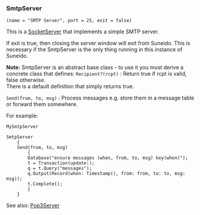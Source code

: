 ### SmtpServer

``` suneido
(name = "SMTP Server", port = 25, exit = false)
```

This is a [SocketServer](<SocketServer.md>) that implements a simple SMTP server.

If exit is true, then closing the server window will exit from Suneido. This is necessary if the SmtpServer is the only thing running in this instance of Suneido.

**Note:** SmtpServer is an abstract base class - to use it you must derive a concrete class that defines:
`Recipient?(rcpt)`
: Return true if rcpt is valid, false otherwise.  
There is a default definition that simply returns true.

`Send(from, to, msg)`
: Process messages e.g. store them in a message table or forward them somewhere.

For example:

``` suneido
MySmtpServer

SmtpServer
    {
    Send(from, to, msg)
        {
        Database("ensure messages (when, from, to, msg) key(when)");
        t = Transaction(update:);
        q = t.Query("messages");
        q.Output(Record(when: Timestamp(), from: from, to: to, msg: msg));
        t.Complete();
        }
    }
```

See also: [Pop3Server](<Pop3Server.md>)